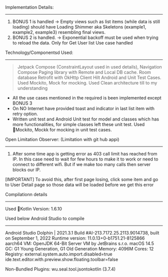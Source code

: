 Implementation Details:
*************************
1. BONUS 1 is handled -> Empty views such as list items (while data is still loading) should have Loading Shimmer aka Skeletons (example1, example2, example3) resembling final views.
2. BONUS 2 is handled. -> Exponential backoff must be used when trying to reload the data. Only for Get User list Use case handled


Technology/Componentsd Used:
****************************
   > Jetpack Compose (ConstraintLayout used in used details), Navigation
   > Compose Paging library with Remote and Local DB cache.
   > Room database
   > Retrofit with OkHttp Client
   > Hilt
   > Android and Unit Test Cases. Used Mockito, Mock for mocking.
   > Used Clean architecture till to my understanding


- All the use cases mentioned in the required is been implemented except BONUS 3
- On NO Internet have provided toast and indicator in last list item with retry option.
- Written unit test and Android Unit test for model and classes which has more functionalities, for simple classes left these unit test. Used Mockito, Mockk for mocking in unit test cases.


Open Limitation Observer: (Limitation with git hub appi)
********************************************************
1. After some time app is getting error as 403 call limit has reached from IP. In this case need to wait for few hours to make it to work or need to connect to different wifi. But if we make too many calls then server blocks our IP.

[IMPORTANT]
    To avoid this, after first page losing, click some item and go to User Detail page so those data will be loaded before we get this error


Compilationn details
*********************

Used Kotlin Version: 1.6.10

Used below Android Studio to compile
*************************************
Android Studio Dolphin | 2021.3.1
Build #AI-213.7172.25.2113.9014738, built on September 1, 2022
Runtime version: 11.0.13+0-b1751.21-8125866 aarch64
VM: OpenJDK 64-Bit Server VM by JetBrains s.r.o.
macOS 14.5
GC: G1 Young Generation, G1 Old Generation
Memory: 4096M
Cores: 12
Registry:
    external.system.auto.import.disabled=true
    ide.text.editor.with.preview.show.floating.toolbar=false

Non-Bundled Plugins:
    wu.seal.tool.jsontokotlin (3.7.4)



